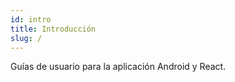 ```yaml
---
id: intro
title: Introducción
slug: /
---
```


Guías de usuario para la aplicación Android y React.
